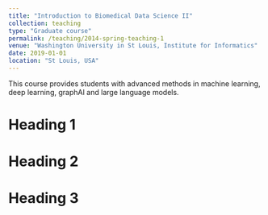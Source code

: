 ```yaml
---
title: "Introduction to Biomedical Data Science II"
collection: teaching
type: "Graduate course"
permalink: /teaching/2014-spring-teaching-1
venue: "Washington University in St Louis, Institute for Informatics"
date: 2019-01-01
location: "St Louis, USA"
---
```


This course provides students with advanced methods in machine learning, deep learning, graphAI and large language models.

Heading 1
======

Heading 2
======

Heading 3
======
